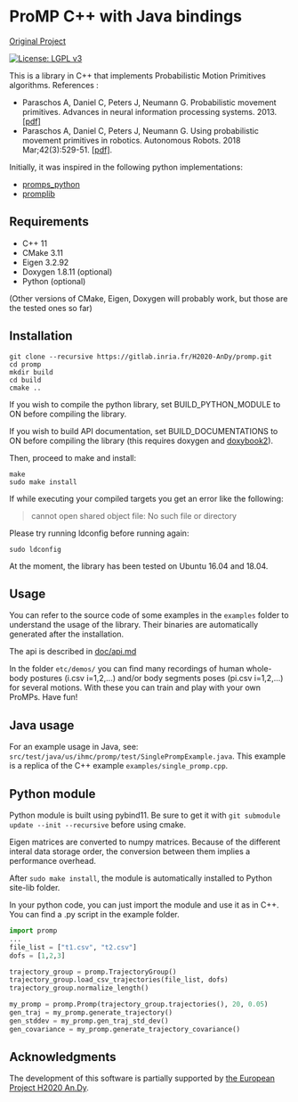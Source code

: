 # ProMP C++ with Java bindings

[Original Project](https://github.com/hucebot/promp)

[![License: LGPL v3](https://img.shields.io/badge/License-LGPL%20v3-blue.svg)](https://www.gnu.org/licenses/lgpl-3.0)

This is a library in C++ that implements Probabilistic Motion Primitives algorithms. References :

- Paraschos A, Daniel C, Peters J, Neumann G. Probabilistic movement primitives. Advances in neural information processing systems. 2013. [[pdf]](https://www.ias.informatik.tu-darmstadt.de/uploads/Publications/Paraschos_NIPS_2013.pdf)
- Paraschos A, Daniel C, Peters J, Neumann G. Using probabilistic movement primitives in robotics. Autonomous Robots. 2018 Mar;42(3):529-51. [[pdf]](https://www.ias.informatik.tu-darmstadt.de/uploads/Team/AlexandrosParaschos/promps_auro.pdf).


Initially, it was inspired in the following python implementations:
* [promps_python](https://github.com/mjm522/promps_python)
* [promplib](https://github.com/baxter-flowers/promplib)

## Requirements

* C++ 11
* CMake 3.11
* Eigen 3.2.92
* Doxygen 1.8.11 (optional)
* Python (optional)

(Other versions of CMake, Eigen, Doxygen will probably work, but those are the tested ones so far)


## Installation

```
git clone --recursive https://gitlab.inria.fr/H2020-AnDy/promp.git
cd promp
mkdir build
cd build
cmake ..
```
If you wish to compile the python library, set BUILD_PYTHON_MODULE to ON before compiling the library.

If you wish to build API documentation, set BUILD_DOCUMENTATIONS to ON before compiling the library (this requires doxygen and [doxybook2](https://github.com/matusnovak/doxybook2)).

Then, proceed to make and install:

```
make
sudo make install
```

If while executing your compiled targets you get an error like the following:
> cannot open shared object file: No such file or directory

Please try running ldconfig before running again:
```
sudo ldconfig
```

At the moment, the library has been tested on Ubuntu 16.04 and 18.04.

## Usage
You can refer to the source code of some examples in the `examples` folder to understand the usage of the library. Their binaries are automatically generated after the installation.

The api is described in [doc/api.md](doc/api.md)

In the folder `etc/demos/` you can find many recordings of human whole-body postures (i.csv i=1,2,...) and/or body segments poses  (pi.csv i=1,2,...) for several motions. With these you can train and play with your own ProMPs. Have fun!

## Java usage
For an example usage in Java, see: `src/test/java/us/ihmc/promp/test/SinglePrompExample.java`. This example is a replica of the C++ example `examples/single_promp.cpp`.


## Python module

Python module is built using pybind11. Be sure to get it with ```git submodule update --init --recursive``` before using cmake.

Eigen matrices are converted to numpy matrices. Because of the different interal data storage order, the conversion between them implies a performance overhead.

After ```sudo make install```, the module is automatically installed to Python site-lib folder.

In your python code, you can just import the module and use it as in C++. You can find a .py script in the example folder.

```python
import promp
...
file_list = ["t1.csv", "t2.csv"]
dofs = [1,2,3]

trajectory_group = promp.TrajectoryGroup()
trajectory_group.load_csv_trajectories(file_list, dofs)
trajectory_group.normalize_length()

my_promp = promp.Promp(trajectory_group.trajectories(), 20, 0.05)
gen_traj = my_promp.generate_trajectory()
gen_stddev = my_promp.gen_traj_std_dev()
gen_covariance = my_promp.generate_trajectory_covariance()
```

## Acknowledgments

The development of this software is partially supported by [the European Project H2020 An.Dy](http://andy-project.eu/).


